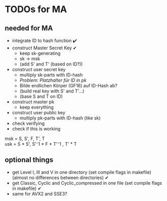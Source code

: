# TODOs for MA

## needed for MA

- integrate ID to hash function ✔️
- construct Master Secret Key ✔
    - keep sk-generating
    - sk -> msk
    - (add S' and T' (based on ID?))
- construct user secret key 
    - multiply sk-parts with ID-hash
    - _Problem: Platzhalter für ID in pk_
    - Bilde endlichen Körper (GF16) auf ID-Hash ab?
    - (build real key with S' and T'...)
    - (base S and T on ID)
- construct master pk
    - keep everything
- construct user public key
    - multiply pk-parts with ID-hash (like sk)
- check verifying
- check if this is working

msk = S, S', F, T', T   
usk = S * S', S'⁻1 * F * T'⁻1 , T' * T

## optional things

- get Level I, III and V in one directory (set compile flags in makefile) (almost no differences between directories) ✔
- get Classic, Cyclic and Cyclic_compressed in one file (set compile flags in makefile) ✔
- same for AVX2 and SSE3?